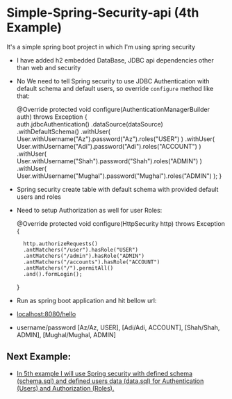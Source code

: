 # Simple-Spring-Security-api (4th Example)
It's a simple spring boot project in which I'm using spring security

* I have added h2 embedded DataBase, JDBC api dependencies other than web and security
* No We need to tell Spring security to use JDBC Authentication with default schema and default users, so override `configure` method like that:

	@Override
	protected void configure(AuthenticationManagerBuilder auth) throws Exception {	
		auth.jdbcAuthentication()
		.dataSource(dataSource)
		.withDefaultSchema()
		.withUser(
				User.withUsername("Az").password("Az").roles("USER")
				)
		.withUser(
				User.withUsername("Adi").password("Adi").roles("ACCOUNT")
				)
		.withUser(
				User.withUsername("Shah").password("Shah").roles("ADMIN")
				)		
		.withUser(
				User.withUsername("Mughal").password("Mughal").roles("ADMIN")
				);
	}
	
* Spring security create table with default schema with provided default users and roles
* Need to setup Authorization as well for user Roles:

	@Override
	protected void configure(HttpSecurity http) throws Exception {
	
		http.authorizeRequests()		
		.antMatchers("/user").hasRole("USER")
		.antMatchers("/admin").hasRole("ADMIN")
		.antMatchers("/accounts").hasRole("ACCOUNT")
		.antMatchers("/").permitAll()
		.and().formLogin();
	}

* Run as spring boot application and hit bellow url:
* [localhost:8080/hello](http://localhost:8080/hello)
* username/password [Az/Az, USER], [Adi/Adi, ACCOUNT], [Shah/Shah, ADMIN], [Mughal/Mughal, ADMIN]

## Next Example:
* [In 5th example I will use Spring security with defined schema (schema.sql) and defined users data (data.sql) for Authentication (Users) and Authorization (Roles).](/database-spring-security-II)
